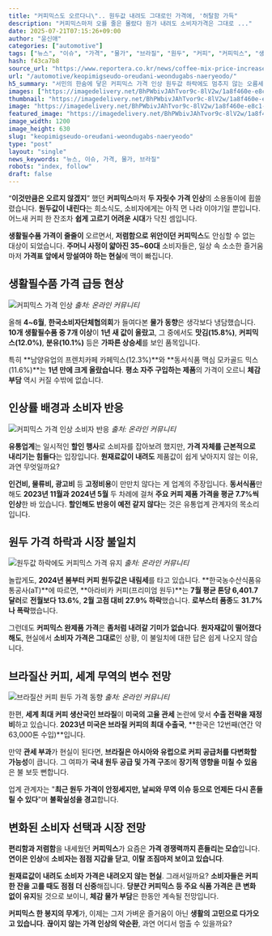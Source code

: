 ```yaml
---
title: "커피믹스도 오르다니\".. 원두값 내려도 그대로인 가격에, '허탈함 가득"
description: "커피믹스마저 오를 줄은 몰랐다 원가 내려도 소비자가격은 그대로 ..."
date: 2025-07-21T07:15:26+09:00
author: "윤신애"
categories: ["automotive"]
tags: ["뉴스", "이슈", "가격", "물가", "브라질", "원두", "커피", "커피믹스", "생활방어심리", "서민카페인불안"]
hash: f43ca7b8
source_url: "https://www.reportera.co.kr/news/coffee-mix-price-increased-by-12/"
url: "/automotive/keopimigseudo-oreudani-weondugabs-naeryeodo/"
h5_summary: "서민의 한숨에 닿은 커피믹스 가격 인상 원두값 하락에도 멈추지 않는 오름세에 해답은 어디에"
images: ["https://imagedelivery.net/BhPWbivJAhTvor9c-8lV2w/1a8f460e-e8c1-45dd-fb2e-a059c132c000/public", "https://imagedelivery.net/BhPWbivJAhTvor9c-8lV2w/2968a4b8-710e-41f2-1897-787beacf0300/public", "https://imagedelivery.net/BhPWbivJAhTvor9c-8lV2w/5e666e36-2f4d-4542-bbf8-25cc0765c100/public", "https://imagedelivery.net/BhPWbivJAhTvor9c-8lV2w/2422a7ee-3861-4e27-23fd-94e4258b5c00/public", "https://imagedelivery.net/BhPWbivJAhTvor9c-8lV2w/0a51628e-6555-4c40-d05c-a358e01ed700/public"]
thumbnail: "https://imagedelivery.net/BhPWbivJAhTvor9c-8lV2w/1a8f460e-e8c1-45dd-fb2e-a059c132c000/public"
image: "https://imagedelivery.net/BhPWbivJAhTvor9c-8lV2w/1a8f460e-e8c1-45dd-fb2e-a059c132c000/public"
featured_image: "https://imagedelivery.net/BhPWbivJAhTvor9c-8lV2w/1a8f460e-e8c1-45dd-fb2e-a059c132c000/public"
image_width: 1200
image_height: 630
slug: "keopimigseudo-oreudani-weondugabs-naeryeodo"
type: "post"
layout: "single"
news_keywords: "뉴스, 이슈, 가격, 물가, 브라질"
robots: "index, follow"
draft: false
---
```


“**이것만큼은 오르지 않겠지**” 했던 **커피믹스**마저 **두 자릿수 가격 인상**의 소용돌이에 휩쓸렸습니다. **원두값이 내린다**는 희소식도, 소비자에게는 아직 먼 나라 이야기일 뿐입니다. 어느새 커피 한 잔조차 **쉽게 고르기 어려운 시대**가 닥친 셈입니다.

**생활필수품 가격이 줄줄이** 오르면서, **저렴함으로 위안이던 커피믹스**도 안심할 수 없는 대상이 되었습니다. **주머니 사정이 얇아진 35~60대** 소비자들은, 일상 속 소소한 즐거움마저 **가격표 앞에서 망설여야 하는 현실**에 맥이 빠집니다.

## 생활필수품 가격 급등 현상

![커피믹스 가격 인상](https://imagedelivery.net/BhPWbivJAhTvor9c-8lV2w/0a51628e-6555-4c40-d05c-a358e01ed700/public)
*출처: 온라인 커뮤니티*


올해 **4~6월**, **한국소비자단체협의회**가 들여다본 **물가 동향**은 생각보다 냉담했습니다. **10개 생활필수품 중 7개 이상**이 **1년 새 값이 올랐고**, 그 중에서도 **맛김(15.8%)**, **커피믹스(12.0%)**, **분유(10.1%)** 등은 **가파른 상승세**를 보인 품목입니다.

특히 **남양유업의 프렌치카페 카페믹스(12.3%)**와 **동서식품 맥심 모카골드 믹스(11.6%)**는 **1년 만에 크게 올랐습니다**. **평소 자주 구입하는 제품**의 가격이 오르니 **체감 부담** 역시 커질 수밖에 없습니다.

## 인상률 배경과 소비자 반응

![커피믹스 가격 인상 소비자 반응](https://imagedelivery.net/BhPWbivJAhTvor9c-8lV2w/1a8f460e-e8c1-45dd-fb2e-a059c132c000/public)
*출처: 온라인 커뮤니티*


**유통업계**는 일시적인 **할인 행사**로 소비자를 잡아보려 했지만, **가격 자체를 근본적으로 내리기는 힘들다**는 입장입니다. **원재료값이 내려도** 제품값이 쉽게 낮아지지 않는 이유, 과연 무엇일까요?

**인건비, 물류비, 광고비** 등 **고정비용**이 만만치 않다는 게 업계의 주장입니다. **동서식품**만 해도 **2023년 11월과 2024년 5월** 두 차례에 걸쳐 **주요 커피 제품 가격을 평균 7.7%씩 인상**한 바 있습니다. **할인해도 반응이 예전 같지 않다**는 것은 유통업계 관계자의 목소리입니다.

## 원두 가격 하락과 시장 불일치

![원두값 하락에도 커피믹스 가격 유지](https://imagedelivery.net/BhPWbivJAhTvor9c-8lV2w/5e666e36-2f4d-4542-bbf8-25cc0765c100/public)
*출처: 온라인 커뮤니티*


놀랍게도, **2024년 봄부터 커피 원두값은 내림세**를 타고 있습니다. **한국농수산식품유통공사(aT)**에 따르면, **아라비카 커피(프리미엄 원두)**는 **7월 평균 톤당 6,401.7달러**로 **전월보다 13.6%**, **2월 고점 대비 27.9% 하락**했습니다. **로부스터 품종**도 **31.7%나 폭락**했습니다.

그런데도 **커피믹스 완제품 가격**은 **좀처럼 내려갈 기미가 없습니다**. **원자재값이 떨어졌다 해도**, 현실에서 **소비자 가격은 그대로**인 상황, 이 불일치에 대한 답은 쉽게 나오지 않습니다.

## 브라질산 커피, 세계 무역의 변수 전망

![브라질산 커피 원두 가격 동향](https://imagedelivery.net/BhPWbivJAhTvor9c-8lV2w/2968a4b8-710e-41f2-1897-787beacf0300/public)
*출처: 온라인 커뮤니티*


한편, **세계 최대 커피 생산국인 브라질**이 **미국의 고율 관세** 논란에 맞서 **수출 전략을 재정비**하고 있습니다. **2023년 미국은 브라질 커피의 최대 수출국**, **한국은 12번째(연간 약 63,000톤 수입)**입니다.

만약 **관세 부과**가 현실이 된다면, **브라질은 아시아와 유럽으로 커피 공급처를 다변화할 가능성**이 큽니다. 그 여파가 **국내 원두 공급 및 가격 구조**에 **장기적 영향을 미칠 수 있음**은 불 보듯 뻔합니다.

업계 관계자는 "**최근 원두 가격이 안정세지만, 날씨와 무역 이슈 등으로 언제든 다시 흔들릴 수 있다**"며 **불확실성을 경고**합니다.

## 변화된 소비자 선택과 시장 전망

**편리함과 저렴함**을 내세웠던 **커피믹스**가 요즘은 **가격 경쟁력까지 흔들리는 모습**입니다. **연이은 인상**에 **소비자는 점점 지갑을 닫고**, **이탈 조짐마저 보이고 있습니다**.

**원재료값이 내려도 소비자 가격은 내려오지 않는 현실**. 그래서일까요? **소비자들은 커피 한 잔을 고를 때도 점점 더 신중**해집니다. **당분간 커피믹스 등 주요 식품 가격은 큰 변화 없이 유지**될 것으로 보이니, **체감 물가 부담**은 한동안 계속될 전망입니다.

**커피믹스 한 봉지의 무게**가, 이제는 그저 가벼운 즐거움이 아닌 **생활의 고민으로 다가오고 있습니다**. **끊이지 않는 가격 인상의 악순환**, 과연 어디서 멈출 수 있을까요?
